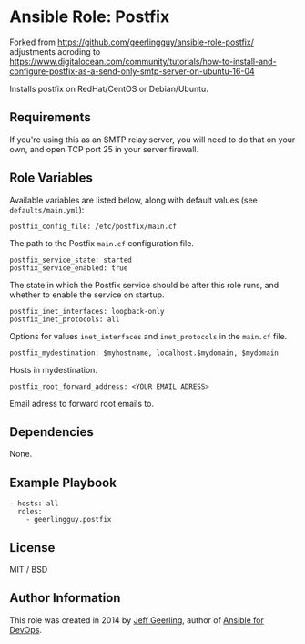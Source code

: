 # Ansible Role: Postfix

Forked from https://github.com/geerlingguy/ansible-role-postfix/ adjustments acroding to https://www.digitalocean.com/community/tutorials/how-to-install-and-configure-postfix-as-a-send-only-smtp-server-on-ubuntu-16-04

Installs postfix on RedHat/CentOS or Debian/Ubuntu.

## Requirements

If you're using this as an SMTP relay server, you will need to do that on your own, and open TCP port 25 in your server firewall.

## Role Variables

Available variables are listed below, along with default values (see `defaults/main.yml`):

    postfix_config_file: /etc/postfix/main.cf

The path to the Postfix `main.cf` configuration file.

    postfix_service_state: started
    postfix_service_enabled: true

The state in which the Postfix service should be after this role runs, and whether to enable the service on startup.

    postfix_inet_interfaces: loopback-only
    postfix_inet_protocols: all

Options for values `inet_interfaces` and `inet_protocols` in the `main.cf` file.

    postfix_mydestination: $myhostname, localhost.$mydomain, $mydomain

Hosts in mydestination.

    postfix_root_forward_address: <YOUR EMAIL ADRESS>

Email adress to forward root emails to.

## Dependencies

None.

## Example Playbook

    - hosts: all
      roles:
        - geerlingguy.postfix

## License

MIT / BSD

## Author Information

This role was created in 2014 by [Jeff Geerling](https://www.jeffgeerling.com/), author of [Ansible for DevOps](https://www.ansiblefordevops.com/).

